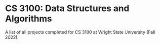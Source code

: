 # CS 3100: Data Structures and Algorithms

A list of all projects completed for CS 3100 at Wright State University (Fall 2022).

